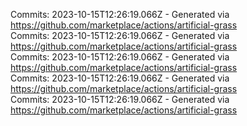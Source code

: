 Commits: 2023-10-15T12:26:19.066Z - Generated via https://github.com/marketplace/actions/artificial-grass
<br>
Commits: 2023-10-15T12:26:19.066Z - Generated via https://github.com/marketplace/actions/artificial-grass
<br>
Commits: 2023-10-15T12:26:19.066Z - Generated via https://github.com/marketplace/actions/artificial-grass
<br>
Commits: 2023-10-15T12:26:19.066Z - Generated via https://github.com/marketplace/actions/artificial-grass
<br>
Commits: 2023-10-15T12:26:19.066Z - Generated via https://github.com/marketplace/actions/artificial-grass
<br>
